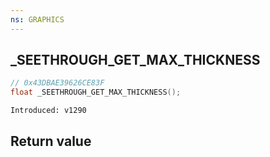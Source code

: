 ```yaml
---
ns: GRAPHICS
---
```

## _SEETHROUGH_GET_MAX_THICKNESS

```c
// 0x43DBAE39626CE83F
float _SEETHROUGH_GET_MAX_THICKNESS();
```

```
Introduced: v1290
```


## Return value
